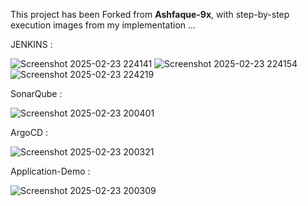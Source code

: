 This project has been Forked from **Ashfaque-9x**, with step-by-step execution images from my implementation ...

JENKINS : 

![Screenshot 2025-02-23 224141](https://github.com/user-attachments/assets/72668582-ede5-432a-b8ac-4b928455d663)
![Screenshot 2025-02-23 224154](https://github.com/user-attachments/assets/4ae246b9-e774-4ab1-a6ce-1fa646832be8)
![Screenshot 2025-02-23 224219](https://github.com/user-attachments/assets/4aebf86f-1222-42f7-bfc6-acc5bc1d1c88)

SonarQube : 

![Screenshot 2025-02-23 200401](https://github.com/user-attachments/assets/aeb175b6-f115-445e-85d0-4f2e07e2cf8b)

ArgoCD : 

![Screenshot 2025-02-23 200321](https://github.com/user-attachments/assets/988b53e9-a283-4b3b-9adc-0afd3e673e96)

Application-Demo : 

![Screenshot 2025-02-23 200309](https://github.com/user-attachments/assets/ceb6209e-40af-4b9f-af53-9c2dbc579040)


